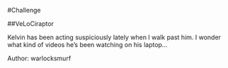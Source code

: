 #Challenge

##VeLoCiraptor

Kelvin has been acting suspiciously lately when I walk past him. I wonder what kind of videos he’s been watching on his laptop...

Author: warlocksmurf
